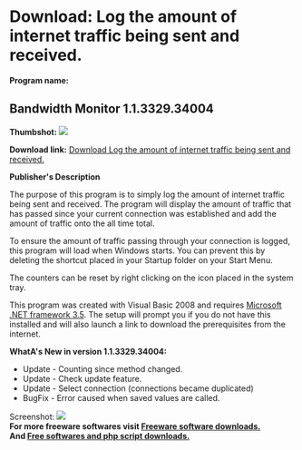 # Download: Log the amount of internet traffic being sent and received.

**Program name:**

## Bandwidth Monitor 1.1.3329.34004

  
**Thumbshot:** ![](http://www.freewarefiles.com/screenshot/d6bndwdthmon_md.gif)   
  
**Download link:** [Download Log the amount of internet traffic being sent and received.](http://freesoftwares.boysofts.com/Bandwidth-Monitor_program_47910.html)  
  


**Publisher's Description**  
  


The purpose of this program is to simply log the amount of internet traffic being sent and received. The program will display the amount of traffic that has passed since your current connection was established and add the amount of traffic onto the all time total. 

To ensure the amount of traffic passing through your connection is logged, this program will load when Windows starts. You can prevent this by deleting the shortcut placed in your Startup folder on your Start Menu.

The counters can be reset by right clicking on the icon placed in the system tray.

This program was created with Visual Basic 2008 and requires [Microsoft .NET framework 3.5](http://www.freewarefiles.com/Microsoft-NET-Framework-3_program_31320.html). The setup will prompt you if you do not have this installed and will also launch a link to download the prerequisites from the internet.

**WhatA's New in version 1.1.3329.34004:**

  * Update - Counting since method changed. 
  * Update - Check update feature. 
  * Update - Select connection (connections became duplicated) 
  * BugFix - Error caused when saved values are called. 

  
  
Screenshot: ![](http://www.freewarefiles.com/screenshot/d6bndwdthmon.gif)   
**For more freeware softwares visit [Freeware software downloads.](http://freesoftwares.boysofts.com/)**   
**And [Free softwares and php script downloads.](http://www.boysofts.com/)**
